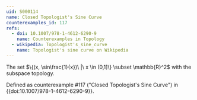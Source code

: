 ```yaml
---
uid: S000114
name: Closed Topologist's Sine Curve
counterexamples_id: 117
refs:
  - doi: 10.1007/978-1-4612-6290-9
    name: Counterexamples in Topology
  - wikipedia: Topologist's_sine_curve
    name: Topologist's sine curve on Wikipedia
---
```

The set $\{(x, \sin\frac{1}{x})\ |\ x \in (0,1]\} \subset \mathbb{R}^2$ with the subspace topology.

Defined as counterexample #117 ("Closed Topologist's Sine Curve")
in {{doi:10.1007/978-1-4612-6290-9}}.
